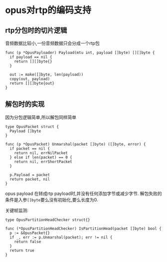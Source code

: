 # opus对rtp的编码支持

## rtp分包时的切片逻辑

音频数据比较小,一份音频数据只会分成一个rtp包

    func (p *OpusPayloader) Payload(mtu int, payload []byte) [][]byte {
      if payload == nil {
        return [][]byte{}
      }

      out := make([]byte, len(payload))
      copy(out, payload)
      return [][]byte{out}
    }

## 解包时的实现

因为分包逻辑简单,所以解包同样简单

    type OpusPacket struct {
      Payload []byte
    }

    func (p *OpusPacket) Unmarshal(packet []byte) ([]byte, error) {
      if packet == nil {
        return nil, errNilPacket
      } else if len(packet) == 0 {
        return nil, errShortPacket
      }

      p.Payload = packet
      return packet, nil
    }

opus payload 在转成rtp payload时,并没有任何添加字节或减少字节.
解包失败的条件是入参`[]byte`要么没有初始化,要么长度为0.

关键帧监测:

    type OpusPartitionHeadChecker struct{}

    func (*OpusPartitionHeadChecker) IsPartitionHead(packet []byte) bool {
      p := &OpusPacket{}
      if _, err := p.Unmarshal(packet); err != nil {
        return false
      }
      return true
    }
